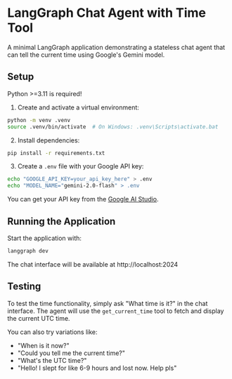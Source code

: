 # LangGraph Chat Agent with Time Tool

A minimal LangGraph application demonstrating a stateless chat agent that can tell the current time using Google's Gemini model.

## Setup

Python >=3.11 is required!

1. Create and activate a virtual environment:
```bash
python -m venv .venv
source .venv/bin/activate  # On Windows: .venv\Scripts\activate.bat
```

2. Install dependencies:
```bash
pip install -r requirements.txt
```

3. Create a `.env` file with your Google API key:
```bash
echo "GOOGLE_API_KEY=your_api_key_here" > .env
echo "MODEL_NAME="gemini-2.0-flash" > .env
```

You can get your API key from the [Google AI Studio](https://aistudio.google.com/apikey).

## Running the Application

Start the application with:
```bash
langgraph dev
```

The chat interface will be available at http://localhost:2024

## Testing

To test the time functionality, simply ask "What time is it?" in the chat interface. The agent will use the `get_current_time` tool to fetch and display the current UTC time.

You can also try variations like:
- "When is it now?"
- "Could you tell me the current time?"
- "What's the UTC time?"
- "Hello! I slept for like 6-9 hours and lost now. Help pls"
